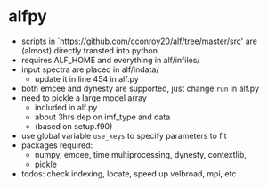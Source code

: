 # alfpy
* scripts in `https://github.com/cconroy20/alf/tree/master/src' 
  are (almost) directly transted into python
* requires ALF_HOME and everything in alf/infiles/
* input spectra are placed in alf/indata/
    - update it in line 454 in alf.py
* both emcee and dynesty are supported, just change `run` in alf.py
* need to pickle a large model array 
    - included in alf.py 
    - about 3hrs dep on imf_type and data 
    - (based on setup.f90) 
* use global variable `use_keys` to specify parameters to fit
* packages required: 
    - numpy, emcee, time multiprocessing, dynesty, contextlib,
    - pickle
* todos: check indexing, locate, speed up velbroad, mpi, etc

